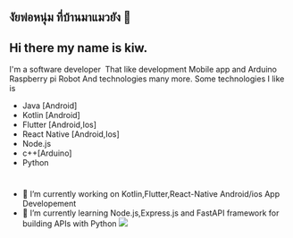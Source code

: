 ## งัยพ่อหนุ่ม ที่บ้านมาแมวยัง 👋
## Hi there my name is kiw.
I'm a software developer  That like development Mobile app  and  Arduino Raspberry pi Robot  And technologies many more.
 Some technologies  I like is 
 * Java [Android]
 * Kotlin [Android]
 * Flutter [Android,Ios]
 * React Native [Android,Ios]
 * Node.js
 * c++[Arduino]
 * Python
#
- 🔭 I’m currently working on Kotlin,Flutter,React-Native Android/ios App Developement
- 🌱 I’m currently learning Node.js,Express.js and FastAPI framework for building APIs with Python
![](https://scontent.fbkk13-1.fna.fbcdn.net/v/t1.0-9/52550203_2339610199395481_7647920686278639616_o.jpg?_nc_cat=108&ccb=2&_nc_sid=0debeb&_nc_eui2=AeET-A-1FjdEOUwg5kBRuD-lJJM9NxM_pfIkkz03Ez-l8ijjk-PlOGicKzcomk_pEWtwyLmtUSlIBFinnGSijC02&_nc_ohc=HfkJWqX-y0oAX9tUw5B&_nc_ht=scontent.fbkk13-1.fna&oh=533d1d6782f49c2de331ab66f532c61c&oe=602FCF80)
<!--
**meawmeow/meawmeow** is a ✨ _special_ ✨ repository because its `README.md` (this file) appears on your GitHub profile.

Here are some ideas to get you started:

- 🔭 I’m currently working on ...
- 🌱 I’m currently learning ...
- 👯 I’m looking to collaborate on ...
- 🤔 I’m looking for help with ...
- 💬 Ask me about ...
- 📫 How to reach me: ...
- 😄 Pronouns: ...
- ⚡ Fun fact: ...
-->
